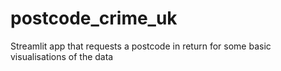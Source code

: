 # postcode_crime_uk
Streamlit app that requests a postcode in return for some basic visualisations of the data
